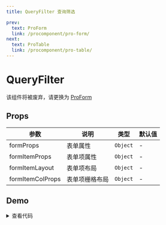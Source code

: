 ```yaml
---
title: QueryFilter 查询筛选

prev:
  text: ProForm
  link: /procomponent/pro-form/ 
next:
  text: ProTable
  link: /procomponent/pro-table/
---
```




<script setup>
import demo from './demo.vue'
</script>

# QueryFilter

该组件将被废弃，请更换为 [ProForm](/procomponent/pro-form/#%E6%9F%A5%E8%AF%A2%E8%A1%A8%E5%8D%95)

## Props
| 参数 | 说明 | 类型 | 默认值 |
| --- | --- | --- | --- |
| formProps | 表单属性 | `Object` | - |
| formItemProps | 表单项属性 | `Object` | - |
| formItemLayout | 表单项布局 | `Object` | - |
| formItemColProps | 表单项栅格布局 | `Object` | - |

## Demo

<ClientOnly>
    <demo />
</ClientOnly>

<details>
<summary>查看代码</summary>

<<< @/procomponent/query-filter/demo.vue
</details>
